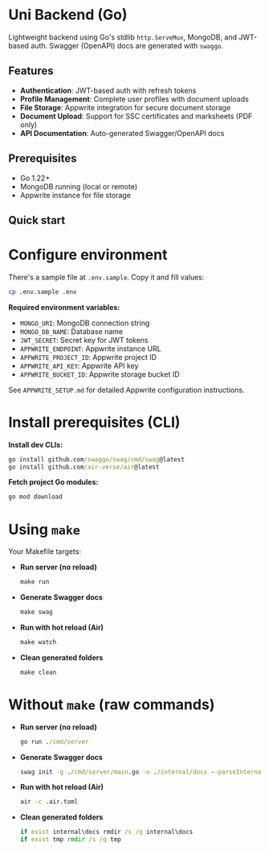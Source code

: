 # Uni Backend (Go)

Lightweight backend using Go's stdlib `http.ServeMux`, MongoDB, and JWT-based auth. Swagger (OpenAPI) docs are generated with `swaggo`.

## Features

- **Authentication**: JWT-based auth with refresh tokens
- **Profile Management**: Complete user profiles with document uploads
- **File Storage**: Appwrite integration for secure document storage
- **Document Upload**: Support for SSC certificates and marksheets (PDF only)
- **API Documentation**: Auto-generated Swagger/OpenAPI docs

## Prerequisites

- Go 1.22+
- MongoDB running (local or remote)
- Appwrite instance for file storage

## Quick start

# Configure environment

There's a sample file at `.env.sample`. Copy it and fill values:

```bash
cp .env.sample .env
```

**Required environment variables:**

- `MONGO_URI`: MongoDB connection string
- `MONGO_DB_NAME`: Database name
- `JWT_SECRET`: Secret key for JWT tokens
- `APPWRITE_ENDPOINT`: Appwrite instance URL
- `APPWRITE_PROJECT_ID`: Appwrite project ID
- `APPWRITE_API_KEY`: Appwrite API key
- `APPWRITE_BUCKET_ID`: Appwrite storage bucket ID

See `APPWRITE_SETUP.md` for detailed Appwrite configuration instructions.

# Install prerequisites (CLI)

**Install dev CLIs:**

```cmd
go install github.com/swaggo/swag/cmd/swag@latest
go install github.com/air-verse/air@latest
```

**Fetch project Go modules:**

```cmd
go mod download
```

# Using `make`

Your Makefile targets:

- **Run server (no reload)**

  ```cmd
  make run
  ```

- **Generate Swagger docs**

  ```cmd
  make swag
  ```

- **Run with hot reload (Air)**

  ```cmd
  make watch
  ```

- **Clean generated folders**

  ```cmd
  make clean
  ```

# Without `make` (raw commands)

- **Run server (no reload)**

  ```cmd
  go run ./cmd/server
  ```

- **Generate Swagger docs**

  ```cmd
  swag init -g ./cmd/server/main.go -o ./internal/docs --parseInternal
  ```

- **Run with hot reload (Air)**

  ```cmd
  air -c .air.toml
  ```

- **Clean generated folders**

  ```cmd
  if exist internal\docs rmdir /s /q internal\docs
  if exist tmp rmdir /s /q tmp
  ```
